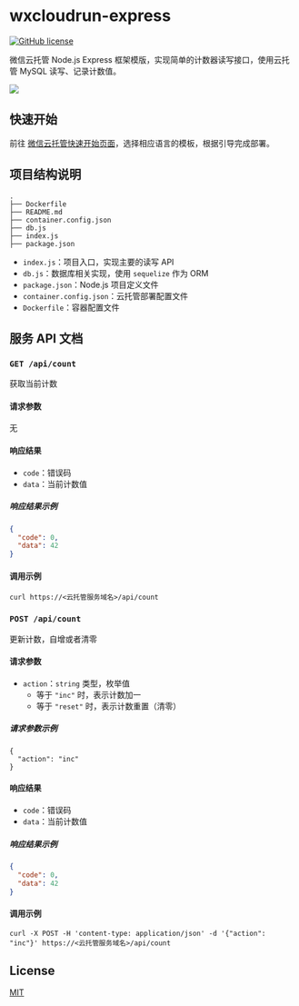 # wxcloudrun-express

[![GitHub license](https://img.shields.io/github/license/WeixinCloud/wxcloudrun-express)](https://github.com/WeixinCloud/wxcloudrun-express)

微信云托管 Node.js Express 框架模版，实现简单的计数器读写接口，使用云托管 MySQL 读写、记录计数值。

![](https://qcloudimg.tencent-cloud.cn/raw/be22992d297d1b9a1a5365e606276781.png)



## 快速开始

前往 [微信云托管快速开始页面]()，选择相应语言的模板，根据引导完成部署。



## 项目结构说明

```
.
├── Dockerfile
├── README.md
├── container.config.json
├── db.js
├── index.js
├── package.json
```

- `index.js`：项目入口，实现主要的读写 API
- `db.js`：数据库相关实现，使用 `sequelize` 作为 ORM
- `package.json`：Node.js 项目定义文件
- `container.config.json`：云托管部署配置文件
- `Dockerfile`：容器配置文件



## 服务 API 文档

### `GET /api/count`

获取当前计数

#### 请求参数

无

#### 响应结果

- `code`：错误码
- `data`：当前计数值

##### 响应结果示例

```json
{
  "code": 0,
  "data": 42
}
```

#### 调用示例

```
curl https://<云托管服务域名>/api/count
```



### `POST /api/count`

更新计数，自增或者清零

#### 请求参数

- `action`：`string` 类型，枚举值
  - 等于 `"inc"` 时，表示计数加一
  - 等于 `"reset"` 时，表示计数重置（清零）

##### 请求参数示例

```
{
  "action": "inc"
}
```

#### 响应结果

- `code`：错误码
- `data`：当前计数值

##### 响应结果示例

```json
{
  "code": 0,
  "data": 42
}
```

#### 调用示例

```
curl -X POST -H 'content-type: application/json' -d '{"action": "inc"}' https://<云托管服务域名>/api/count
```

## License

[MIT](./LICENSE)